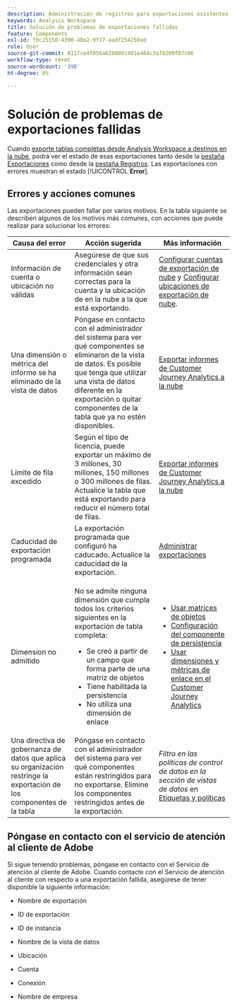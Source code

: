```yaml
---
description: Administración de registros para exportaciones existentes
keywords: Analysis Workspace
title: Solución de problemas de exportaciones fallidas
feature: Components
exl-id: fbc25150-4390-40a2-9f17-aadf254258ad
role: User
source-git-commit: 811fce4f056a6280081901e484c3af8209f87c06
workflow-type: tm+mt
source-wordcount: '390'
ht-degree: 8%

---
```


# Solución de problemas de exportaciones fallidas

Cuando [exporte tablas completas desde Analysis Workspace a destinos en la nube](/help/analysis-workspace/export/export-cloud.md), podrá ver el estado de esas exportaciones tanto desde la [pestaña Exportaciones](/help/components/exports/manage-exports.md) como desde la [pestaña Registros](/help/components/exports/manage-export-logs.md). Las exportaciones con errores muestran el estado [!UICONTROL **Error**].

## Errores y acciones comunes

Las exportaciones pueden fallar por varios motivos. En la tabla siguiente se describen algunos de los motivos más comunes, con acciones que puede realizar para solucionar los errores:

| Causa del error | Acción sugerida | Más información |
|---------|----------|---------|
| Información de cuenta o ubicación no válidas | Asegúrese de que sus credenciales y otra información sean correctas para la cuenta y la ubicación de en la nube a la que está exportando. | [Configurar cuentas de exportación de nube](/help/components/exports/cloud-export-accounts.md) y [Configurar ubicaciones de exportación de nube](/help/components/exports/cloud-export-locations.md). |
| Una dimensión o métrica del informe se ha eliminado de la vista de datos | Póngase en contacto con el administrador del sistema para ver qué componentes se eliminaron de la vista de datos. Es posible que tenga que utilizar una vista de datos diferente en la exportación o quitar componentes de la tabla que ya no estén disponibles. | [Exportar informes de Customer Journey Analytics a la nube](/help/analysis-workspace/export/export-cloud.md) |
| Límite de fila excedido | Según el tipo de licencia, puede exportar un máximo de 3 millones, 30 millones, 150 millones o 300 millones de filas. Actualice la tabla que está exportando para reducir el número total de filas. | [Exportar informes de Customer Journey Analytics a la nube](/help/analysis-workspace/export/export-cloud.md) |
| Caducidad de exportación programada | La exportación programada que configuró ha caducado. Actualice la caducidad de la exportación. | [Administrar exportaciones](/help/components/exports/manage-exports.md) |
| Dimension no admitido | <p>No se admite ninguna dimensión que cumpla todos los criterios siguientes en la exportación de tabla completa:</p> <ul><li>Se creó a partir de un campo que forma parte de una matriz de objetos</li><li>Tiene habilitada la persistencia<li>No utiliza una dimensión de enlace</li> | <ul><li>[Usar matrices de objetos](/help/use-cases/object-arrays.md)</li><li>[Configuración del componente de persistencia](/help/data-views/component-settings/persistence.md)<li>[Usar dimensiones y métricas de enlace en el Customer Journey Analytics](/help/use-cases/data-views/binding-dimensions-metrics.md)</li> |
| Una directiva de gobernanza de datos que aplica su organización restringe la exportación de los componentes de la tabla | Póngase en contacto con el administrador del sistema para ver qué componentes están restringidos para no exportarse. Elimine los componentes restringidos antes de la exportación. | *Filtro en las políticas de control de datos en la sección de vistas de datos* en [Etiquetas y políticas](/help/data-views/data-governance.md) |

## Póngase en contacto con el servicio de atención al cliente de Adobe

Si sigue teniendo problemas, póngase en contacto con el Servicio de atención al cliente de Adobe. Cuando contacte con el Servicio de atención al cliente con respecto a una exportación fallida, asegúrese de tener disponible la siguiente información:

* Nombre de exportación

* ID de exportación

* ID de instancia

* Nombre de la vista de datos

* Ubicación

* Cuenta

* Conexión

* Nombre de empresa
